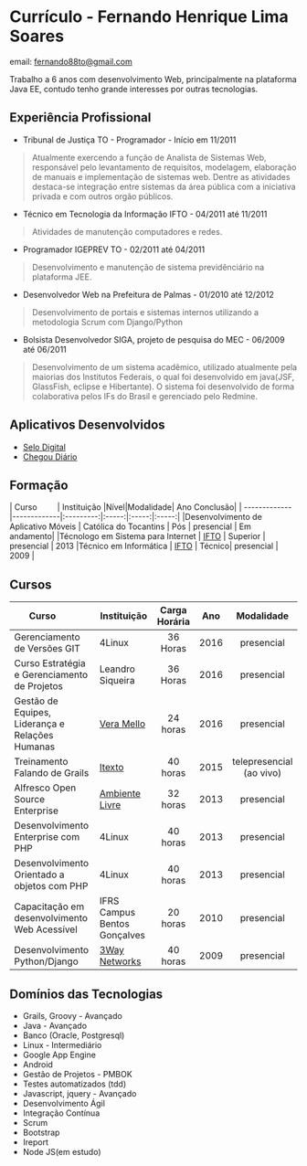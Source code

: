 # Currículo - Fernando Henrique Lima Soares

email: fernando88to@gmail.com


Trabalho a 6 anos com desenvolvimento Web, principalmente na plataforma Java EE, contudo tenho grande interesses por outras tecnologias.


## Experiência Profissional
* Tribunal de Justiça TO - Programador - Início em 11/2011

> Atualmente exercendo a  função de Analista de Sistemas Web, responsável pelo levantamento de requisitos,  modelagem, elaboração de manuais e implementação de sistemas web. Dentre as atividades destaca-se integração entre sistemas da área pública com a iniciativa privada e com outros orgão públicos. 

* Técnico em Tecnologia da Informação IFTO  - 04/2011 até 11/2011

> Atividades de manutenção computadores e redes.

* Programador IGEPREV TO - 02/2011 até 04/2011

> Desenvolvimento e manutenção de sistema previdênciário na plataforma JEE.

* Desenvolvedor Web na Prefeitura de Palmas -  01/2010 até 12/2012

> Desenvolvimento de portais e sistemas internos utilizando a metodologia Scrum com Django/Python

* Bolsista Desenvolvedor SIGA, projeto de pesquisa do MEC  - 06/2009 até 06/2011

> Desenvolvimento de um sistema acadêmico, utilizado atualmente pela maiorias dos Institutos Federais, o qual foi desenvolvido em java(JSF, GlassFish, eclipse e Hibertante). O sistema foi desenvolvido de forma colaborativa pelos IFs do Brasil e gerenciado pelo Redmine.

## Aplicativos Desenvolvidos

* [Selo Digital](https://play.google.com/store/apps/details?id=gov.br.to.tj.SeloDigital&hl=pt_BR)
* [Chegou Diário](https://play.google.com/store/apps/details?id=fernando88to.com.chegoudiario&hl=pt_BR)


## Formação
| Curso         | Instituição |Nível|Modalidade| Ano Conclusão|
| ------------- |-------------|:---------:|:-----:|:-----:|:-----:|
|Desenvolvimento de Aplicativo Móveis | Católica do Tocantins | Pós | presencial | Em andamento|
|Técnologo em Sistema para Internet | [IFTO](http://www.ifto.edu.br) | Superior | presencial | 2013
|Técnico em Informática | [IFTO](http://www.ifto.edu.br/) | Técnico| presencial | 2009 |


## Cursos

| Curso         | Instituição | Carga Horária | Ano | Modalidade|
| ------------- |-------------|:-----:|:-----:|:-----:|
| Gerenciamento de Versões GIT      |4Linux | 36 Horas | 2016 |presencial |
|Curso Estratégia e Gerenciamento de Projetos | Leandro Siqueira | 36 Horas | 2016 | presencial |
|Gestão de Equipes, Liderança e Relações Humanas | [Vera Mello](http://facebook.com.br/VeraMelloVM) | 24 horas | 2016 | presencial|
|Treinamento Falando de Grails | [Itexto](http://formacao.itexto.com.br/) | 40 horas | 2015| telepresencial (ao vivo)|
Alfresco Open Source Enterprise | [Ambiente Livre](http://www.ambientelivre.com.br) | 32 horas | 2013 | presencial|
|Desenvolvimento Enterprise com PHP | 4Linux | 40 horas | 2013 | presencial|
|Desenvolvimento Orientado a objetos com PHP | 4Linux | 40 horas | 2013 | presencial|
|Capacitação em desenvolvimento Web Acessível | IFRS Campus Bentos Gonçalves | 20 horas | 2010 | presencial|
|Desenvolvimento Python/Django | [3Way Networks](http://3way.com.br/) | 40 horas | 2009 | presencial|


## Domínios das Tecnologias

* Grails, Groovy - Avançado
* Java - Avançado
* Banco (Oracle, Postgresql)   
* Linux - Intermediário
* Google App Engine
* Android 
* Gestão de Projetos - PMBOK
* Testes automatizados (tdd)
* Javascript, jquery - Avançado
* Desenvolvimento Ágil 
* Integração Contínua
* Scrum
* Bootstrap
* Ireport
* Node JS(em estudo)
 

 
